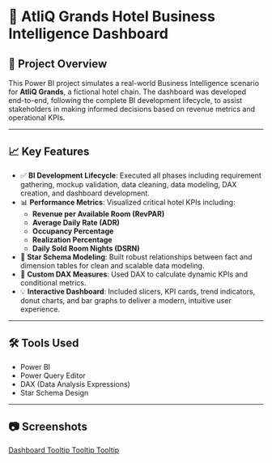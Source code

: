 # 🏨 AtliQ Grands Hotel Business Intelligence Dashboard

## 📌 Project Overview

This Power BI project simulates a real-world Business Intelligence scenario for **AtliQ Grands**, a fictional hotel chain. The dashboard was developed end-to-end, following the complete BI development lifecycle, to assist stakeholders in making informed decisions based on revenue metrics and operational KPIs.

---

## 📈 Key Features

- ✅ **BI Development Lifecycle**: Executed all phases including requirement gathering, mockup validation, data cleaning, data modeling, DAX creation, and dashboard development.
- 📊 **Performance Metrics**: Visualized critical hotel KPIs including:
  - **Revenue per Available Room (RevPAR)**
  - **Average Daily Rate (ADR)**
  - **Occupancy Percentage**
  - **Realization Percentage**
  - **Daily Sold Room Nights (DSRN)**
- 🔗 **Star Schema Modeling**: Built robust relationships between fact and dimension tables for clean and scalable data modeling.
- 🧠 **Custom DAX Measures**: Used DAX to calculate dynamic KPIs and conditional metrics.
- 💡 **Interactive Dashboard**: Included slicers, KPI cards, trend indicators, donut charts, and bar graphs to deliver a modern, intuitive user experience.

---

## 🛠️ Tools Used

- Power BI
- Power Query Editor
- DAX (Data Analysis Expressions)
- Star Schema Design

---

## 📷 Screenshots
[Dashboard ](/01.JPG)
[Tooltip ](/Tooltip1.JPG)
[Tooltip ](/tt2.JPG)
[Tooltip ](/tt3.JPG)


